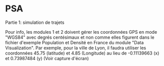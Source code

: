 PSA
===
Partie 1: simulation de trajets

Pour info, les modules 1 et 2 doivent gérer les coordonnées GPS en mode "WGS84" avec degrés centésimaux et non comme elles figurent dans le fichier d'exemple Population et Densité en France du module "Data Visualization".
Par exemple, pour la ville de Lyon, il faudra utiliser les coordonnées 45.75 (latitude) et 4.85 (Longitude) au lieu de -0.11139663 (x) et 0.73987484 (y) (Voir capture d'écran)
